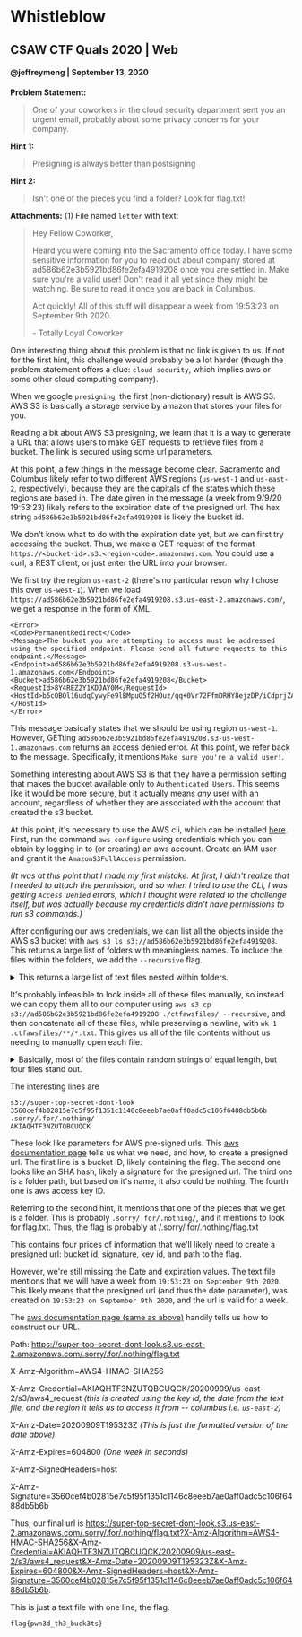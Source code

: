 # Whistleblow
## CSAW CTF Quals 2020 | Web
#### @jeffreymeng | September 13, 2020

**Problem Statement:**

> One of your coworkers in the cloud security department sent you an
> urgent email, probably about some privacy concerns for your company.

**Hint 1:**

> Presigning is always better than postsigning

**Hint 2:** 

> Isn't one of the pieces you find a folder? Look for flag.txt!

**Attachments:** (1)
File named `letter` with text:

> Hey Fellow Coworker,
> 
> Heard you were coming into the Sacramento office today. I have some
> sensitive information for you to read out about company stored at
> ad586b62e3b5921bd86fe2efa4919208 once you are settled in. Make sure
> you're a valid user! Don't read it all yet since they might be
> watching. Be sure to read it once you are back in Columbus.
> 
> Act quickly! All of this stuff will disappear a week from 19:53:23 on
> September 9th 2020.
> 
> \- Totally Loyal Coworker

One interesting thing about this problem is that no link is given to us. If not for the first hint, this challenge would probably be a lot harder (though the problem statement offers a clue: `cloud security`, which implies aws or some other cloud computing company).

When we google `presigning`, the first (non-dictionary) result is AWS S3. AWS S3 is basically a storage service by amazon that stores your files for you.

Reading a bit about AWS S3 presigning, we learn that it is a way to generate a URL that allows users to make GET requests to retrieve files from a bucket. The link is secured using some url parameters.

At this point, a few things in the message become clear. Sacramento and Columbus likely refer to two different AWS regions (`us-west-1` and `us-east-2`, respectively), because they are the capitals of the states which these regions are based in. The date given in the message (a week from 9/9/20 19:53:23) likely refers to the expiration date of the presigned url. The hex string `ad586b62e3b5921bd86fe2efa4919208` is likely the bucket id.

We don't know what to do with the expiration date yet, but we can first try accessing the bucket. Thus, we make a GET request of the format `https://<bucket-id>.s3.<region-code>.amazonaws.com`. You could use a curl, a REST client, or just enter the URL into your browser.

We first try the region `us-east-2` (there's no particular reson why I chose this over `us-west-1`).
When we load `https://ad586b62e3b5921bd86fe2efa4919208.s3.us-east-2.amazonaws.com/`, we get a response in the form of XML.
```
<Error>
<Code>PermanentRedirect</Code>
<Message>The bucket you are attempting to access must be addressed using the specified endpoint. Please send all future requests to this endpoint.</Message>
<Endpoint>ad586b62e3b5921bd86fe2efa4919208.s3-us-west-1.amazonaws.com</Endpoint>
<Bucket>ad586b62e3b5921bd86fe2efa4919208</Bucket>
<RequestId>8Y4REZ2Y1KDJAY0M</RequestId>
<HostId>b5cOBOl16udqCywyFe9lBMpuO5f2HOuz/qq+0Vr72FfmDRHY8ejzDP/iCdprjZArMWLxs6SgKsA=</HostId>
</Error>
```

This message basically states that we should be using region `us-west-1`. However, GETting `ad586b62e3b5921bd86fe2efa4919208.s3-us-west-1.amazonaws.com` returns an access denied error. At this point, we refer back to the message. Specifically, it mentions `Make sure you're a valid user!`.

Something interesting about AWS S3 is that they have a permission setting that makes the bucket available only to `Authenticated Users`. This seems like it would be more secure, but it actually means *any* user with an account, regardless of whether they are associated with the account that created the s3 bucket.

At this point, it's necessary to use the AWS cli, which can be installed [here](https://aws.amazon.com/cli/).  First, run the command `aws configure` using credentials which you can obtain by logging in to (or creating) an aws account. Create an IAM user and grant it the `AmazonS3FullAccess` permission.

*(It was at this point that I made my first mistake. At first, I didn't realize that I needed to attach the permission, and so when I tried to use the CLI, I was getting `Access Denied` errors, which I thought were related to the challenge itself, but was actually because my credentials didn't have permissions to run s3 commands.)*

After configuring our aws credentials, we can list all the objects inside the AWS s3 bucket with `aws s3 ls s3://ad586b62e3b5921bd86fe2efa4919208`.
This returns a large list of folders with meaningless names. To include the files within the folders, we add the `--recursive` flag.
<details>
  <summary>This returns a large list of text files nested within folders.</summary>

```
2020-09-11 16:24:37         30 06745a2d-18cd-477a-b045-481af29337c7/398c4eb4-f081-4e8b-86ed-5a1e5ddb9de1/a7941336-d167-4855-b36c-208f47418704.txt
2020-09-11 16:24:37         30 06745a2d-18cd-477a-b045-481af29337c7/398c4eb4-f081-4e8b-86ed-5a1e5ddb9de1/b0b92a9c-bcf0-4c2a-9e52-b0635c2915b9.txt
2020-09-11 16:24:37         30 06745a2d-18cd-477a-b045-481af29337c7/6bb1100f-9a7c-471e-a54d-e6edd33c2c1b/2a2f6364-f50c-4cdd-bfa5-fef7b28d6cda.txt
2020-09-11 16:24:37         30 06745a2d-18cd-477a-b045-481af29337c7/6bb1100f-9a7c-471e-a54d-e6edd33c2c1b/55a885b5-ad4f-44d5-9ba1-abaa1a6870d8.txt
2020-09-11 16:24:39         30 06745a2d-18cd-477a-b045-481af29337c7/9ac3b19b-41db-42cf-a7b1-5c074407eaaf/4e0bbf0a-a2ac-40f0-84de-79612bba4c8c.txt
2020-09-11 16:24:39         30 06745a2d-18cd-477a-b045-481af29337c7/9ac3b19b-41db-42cf-a7b1-5c074407eaaf/68432160-a0fb-44a0-bfee-5a203cef701b.txt
2020-09-11 16:24:38         30 06745a2d-18cd-477a-b045-481af29337c7/e45d1d26-7cd7-48cd-aa71-d65cec6cf305/4f9ea583-ffa0-465c-9857-43f6351a0ee9.txt
2020-09-11 16:24:38         30 06745a2d-18cd-477a-b045-481af29337c7/e45d1d26-7cd7-48cd-aa71-d65cec6cf305/aabdae7a-b40e-4d53-86af-9a172296f6fb.txt
2020-09-11 16:24:38         30 06745a2d-18cd-477a-b045-481af29337c7/eea58b6c-f4ba-427e-afe6-353f8bd2dc45/1b8ac827-5415-4cb7-8d9f-8b96f6e2baff.txt
2020-09-11 16:24:38         30 06745a2d-18cd-477a-b045-481af29337c7/eea58b6c-f4ba-427e-afe6-353f8bd2dc45/d446e932-272c-45df-ac1c-c438dbbac0a8.txt
2020-09-11 16:25:01         30 23b699f9-bc97-4704-9013-305fce7c8360/0c8a42bf-99cb-4c13-9689-c140c2101665/2526e808-0ec7-4bc3-9143-60c6d8dac84b.txt
2020-09-11 16:25:01         30 23b699f9-bc97-4704-9013-305fce7c8360/0c8a42bf-99cb-4c13-9689-c140c2101665/7cc7d265-d9db-4023-85d6-a7403833be6d.txt
2020-09-11 16:24:59         30 23b699f9-bc97-4704-9013-305fce7c8360/34428456-7231-4eb0-9ee3-03b0e70a4196/5e5d52d5-da2c-4e56-9e7c-60e44a43b51e.txt
2020-09-11 16:24:59         30 23b699f9-bc97-4704-9013-305fce7c8360/34428456-7231-4eb0-9ee3-03b0e70a4196/e492e6f7-e46f-4df8-ae16-b6e9325571ec.txt
2020-09-11 16:24:59         30 23b699f9-bc97-4704-9013-305fce7c8360/3e470a7c-4f6d-4fd5-8eac-0b88d2529440/52f62de7-96d2-48a1-a74a-f259b8d13e97.txt
2020-09-11 16:24:59         30 23b699f9-bc97-4704-9013-305fce7c8360/3e470a7c-4f6d-4fd5-8eac-0b88d2529440/96ca95d8-b390-48ba-a1e4-6b8138e0002e.txt
2020-09-11 16:25:00         30 23b699f9-bc97-4704-9013-305fce7c8360/4d219046-2441-473f-9d4d-a2e143c46404/97141076-9892-41e7-847b-de924113f72e.txt
2020-09-11 16:25:00         30 23b699f9-bc97-4704-9013-305fce7c8360/4d219046-2441-473f-9d4d-a2e143c46404/b7f8be9e-3b7a-474c-ad1b-8cee070a0c17.txt
2020-09-11 16:25:00         30 23b699f9-bc97-4704-9013-305fce7c8360/d2c7a92c-eb7d-4fbf-afc6-eb715619610e/61d14106-96ea-4963-9b99-67d55860b1f7.txt
2020-09-11 16:25:00         30 23b699f9-bc97-4704-9013-305fce7c8360/d2c7a92c-eb7d-4fbf-afc6-eb715619610e/eaca3e4b-6dab-4a07-b6bb-7e2e0133e44d.txt
2020-09-11 16:24:15         30 24f0f220-1c69-42e8-8c10-cc1d8b8d2a30/049803d7-e25d-4d0e-923a-1f6b8103a833/17818e42-d6db-4ec4-8fdc-db954218c3ae.txt
2020-09-11 16:24:14         30 24f0f220-1c69-42e8-8c10-cc1d8b8d2a30/049803d7-e25d-4d0e-923a-1f6b8103a833/45ba35e5-7a3a-449c-9f11-eeeb73650719.txt
2020-09-11 16:24:14         30 24f0f220-1c69-42e8-8c10-cc1d8b8d2a30/5c6e2384-17b5-45e3-a32c-68d97bb0e2f6/f3188fe0-1762-4e37-89f7-6fa4f816e6af.txt
2020-09-11 16:24:14         30 24f0f220-1c69-42e8-8c10-cc1d8b8d2a30/5c6e2384-17b5-45e3-a32c-68d97bb0e2f6/fe8fa05d-9689-497b-9b26-fb5c3222db57.txt
2020-09-11 16:24:14         30 24f0f220-1c69-42e8-8c10-cc1d8b8d2a30/6664db8b-a451-484d-bc67-995a28c4627d/3643dc5b-4450-4427-8f86-81e2dbe2e868.txt
2020-09-11 16:24:14         30 24f0f220-1c69-42e8-8c10-cc1d8b8d2a30/6664db8b-a451-484d-bc67-995a28c4627d/5b5622f9-d0e4-49a0-82b7-ee63c8f6a3d6.txt
2020-09-11 16:24:12         30 24f0f220-1c69-42e8-8c10-cc1d8b8d2a30/a89378b4-3969-4720-a9ee-eac3782678d9/882340e9-b5f1-4837-af0f-2ba189eb0cd6.txt
2020-09-11 16:24:13         30 24f0f220-1c69-42e8-8c10-cc1d8b8d2a30/a89378b4-3969-4720-a9ee-eac3782678d9/eeb7b68b-8094-4422-ad15-363d1f924c50.txt
2020-09-11 16:24:13         30 24f0f220-1c69-42e8-8c10-cc1d8b8d2a30/b75473f4-d677-4df3-b7d2-cc1b92d9ba1e/4eeb7c79-36aa-4549-b890-bedbd6416af0.txt
2020-09-11 16:24:13         30 24f0f220-1c69-42e8-8c10-cc1d8b8d2a30/b75473f4-d677-4df3-b7d2-cc1b92d9ba1e/8e52e26b-13ec-40bd-9068-cc85563dcff1.txt
2020-09-11 16:24:11         30 286ef40f-cee0-4325-a65e-44d3e99b5498/32e04253-0a77-405a-a18d-fdb660ccb053/9000b94b-4843-4434-9216-24b11c81a196.txt
2020-09-11 16:24:11         30 286ef40f-cee0-4325-a65e-44d3e99b5498/32e04253-0a77-405a-a18d-fdb660ccb053/df347570-b528-4130-92d8-0a2a0d0766ea.txt
2020-09-11 16:24:10         30 286ef40f-cee0-4325-a65e-44d3e99b5498/4c68f540-ea8b-4102-82e6-72f02d79fc2d/c5cc3215-f5cd-4538-a05b-860e4d3f19a0.txt
2020-09-11 16:24:10         30 286ef40f-cee0-4325-a65e-44d3e99b5498/4c68f540-ea8b-4102-82e6-72f02d79fc2d/f9a6c699-a064-4637-b6c3-70d34013d6c6.txt
2020-09-11 16:24:12         30 286ef40f-cee0-4325-a65e-44d3e99b5498/79650afe-dcff-4e04-a1b9-50b61eea5c9a/228dafc5-9997-4ac1-8f62-2f027518cd14.txt
2020-09-11 16:24:12         30 286ef40f-cee0-4325-a65e-44d3e99b5498/79650afe-dcff-4e04-a1b9-50b61eea5c9a/761e7a27-807a-426d-a791-306bba49bd34.txt
2020-09-11 16:24:10         30 286ef40f-cee0-4325-a65e-44d3e99b5498/7ff90324-7b2d-4d61-b84c-0f610986913f/1c8bfa38-48ae-4f1f-8ce3-eb4e7606f970.txt
2020-09-11 16:24:10         30 286ef40f-cee0-4325-a65e-44d3e99b5498/7ff90324-7b2d-4d61-b84c-0f610986913f/6dd92685-b264-40f0-bf3d-14475aee2a65.txt
2020-09-11 16:24:11         30 286ef40f-cee0-4325-a65e-44d3e99b5498/99336fab-ad88-47eb-8501-8608cee06a3c/ac2d991f-d5e3-4409-b130-5511152f9ef8.txt
2020-09-11 16:24:11         30 286ef40f-cee0-4325-a65e-44d3e99b5498/99336fab-ad88-47eb-8501-8608cee06a3c/cf7f6d0f-419a-47ca-a748-736fc4524da2.txt
2020-09-11 16:24:53         30 2967f8c2-4651-4710-bcfb-2f0f70ecea5c/15fe7012-32e9-42d3-9b81-ce841a40bff3/a3b83277-d70b-4ffb-8f1d-29418d17f391.txt
2020-09-11 16:24:53         30 2967f8c2-4651-4710-bcfb-2f0f70ecea5c/15fe7012-32e9-42d3-9b81-ce841a40bff3/d2cde031-dbd0-4f6f-9a19-c3bc5af4fe7c.txt
2020-09-11 16:24:55         30 2967f8c2-4651-4710-bcfb-2f0f70ecea5c/21841889-18e3-4dec-9d65-53f5ad380297/112beee0-8486-4bca-b2f4-762ccb013aa8.txt
2020-09-11 16:24:55         30 2967f8c2-4651-4710-bcfb-2f0f70ecea5c/21841889-18e3-4dec-9d65-53f5ad380297/3163f1a6-d318-4f3d-90fa-16a1d86d2dd8.txt
2020-09-11 16:24:54         30 2967f8c2-4651-4710-bcfb-2f0f70ecea5c/945f4fac-497e-485d-b429-610b7aca9748/62a15e59-c68d-4f9b-b383-cd769767166d.txt
2020-09-11 16:24:54         30 2967f8c2-4651-4710-bcfb-2f0f70ecea5c/945f4fac-497e-485d-b429-610b7aca9748/b4d81d8b-1a6a-4db0-8f20-20ac3ab1889e.txt
2020-09-11 16:24:54         30 2967f8c2-4651-4710-bcfb-2f0f70ecea5c/9b58c8f4-8287-4fec-b36a-b7e49b890a6a/1b012187-e0b8-4bc5-9bdb-1d96ebc0a93a.txt
2020-09-11 16:24:54         30 2967f8c2-4651-4710-bcfb-2f0f70ecea5c/9b58c8f4-8287-4fec-b36a-b7e49b890a6a/41949983-69a0-4ccc-9155-d17ff4915210.txt
2020-09-11 16:24:55         30 2967f8c2-4651-4710-bcfb-2f0f70ecea5c/be73b0fa-27ff-40f5-adbb-6afaec13dd58/7718f95a-4408-4a8f-86ea-0e3640db558a.txt
2020-09-11 16:24:55         30 2967f8c2-4651-4710-bcfb-2f0f70ecea5c/be73b0fa-27ff-40f5-adbb-6afaec13dd58/ebc8093e-3f05-48fd-b893-77a431751cc5.txt
2020-09-11 16:24:51         30 2b4bb8f9-559e-41ed-9f34-88b67e3021c2/b3bed611-c748-4138-a3f1-fc509933cf02/00537b8e-de52-49ec-a2db-b53cb963bdab.txt
2020-09-11 16:24:52         30 2b4bb8f9-559e-41ed-9f34-88b67e3021c2/b3bed611-c748-4138-a3f1-fc509933cf02/a13bfd76-ce9e-4643-a3e0-ed33bbfc9f7b.txt
2020-09-11 16:24:53         30 2b4bb8f9-559e-41ed-9f34-88b67e3021c2/bb8a42cf-fa03-4c92-8296-6f152fe10965/032f931c-4e29-451e-beec-d61dcd589a13.txt
2020-09-11 16:24:52         30 2b4bb8f9-559e-41ed-9f34-88b67e3021c2/bb8a42cf-fa03-4c92-8296-6f152fe10965/fbc341fd-6e77-4c45-999c-84817e2bd3c2.txt
2020-09-11 16:24:51         30 2b4bb8f9-559e-41ed-9f34-88b67e3021c2/d343109f-64e4-4bf0-b242-10d9db20360b/77c902f6-5988-47d6-9be2-46f0ab9cbb33.txt
2020-09-11 16:24:51         30 2b4bb8f9-559e-41ed-9f34-88b67e3021c2/d343109f-64e4-4bf0-b242-10d9db20360b/d5e83be8-ff7f-4ed8-9200-9877640ea75f.txt
2020-09-11 16:24:50         30 2b4bb8f9-559e-41ed-9f34-88b67e3021c2/dbf6b5d1-ed23-40a5-8b04-86a83987b39a/a248b9c3-b2bd-4e51-97c0-3dcbeea9cb38.txt
2020-09-11 16:24:51         30 2b4bb8f9-559e-41ed-9f34-88b67e3021c2/dbf6b5d1-ed23-40a5-8b04-86a83987b39a/f8c56e1f-92a9-42f1-ba49-6e276484c4f3.txt
2020-09-11 16:24:52         30 2b4bb8f9-559e-41ed-9f34-88b67e3021c2/ee301336-5869-4036-8bfe-a711c45e6686/57a4f03e-aed7-4001-bd24-a9a2d9ce47e0.txt
2020-09-11 16:24:52         30 2b4bb8f9-559e-41ed-9f34-88b67e3021c2/ee301336-5869-4036-8bfe-a711c45e6686/a8164c2a-ce17-4cfc-909e-ab1db1d560fb.txt
2020-09-11 16:24:35         30 32ff8884-6eb9-4bc5-8108-0e84a761fe2c/06747a2a-5d8c-4865-b0ea-a7d4782418de/1324b884-35e5-4abc-b381-6fdd8b995628.txt
2020-09-11 16:24:35         30 32ff8884-6eb9-4bc5-8108-0e84a761fe2c/06747a2a-5d8c-4865-b0ea-a7d4782418de/e8133096-8355-4493-86a9-b5635600a57b.txt
2020-09-11 16:24:35         30 32ff8884-6eb9-4bc5-8108-0e84a761fe2c/20d5c0b2-f745-4bdb-980c-eb3d9f1efeeb/63756f50-3141-4c41-add3-60b0df1125c8.txt
2020-09-11 16:24:35         30 32ff8884-6eb9-4bc5-8108-0e84a761fe2c/20d5c0b2-f745-4bdb-980c-eb3d9f1efeeb/e16c7693-bf45-4e13-9001-864aac04243e.txt
2020-09-11 16:24:36         30 32ff8884-6eb9-4bc5-8108-0e84a761fe2c/269a072d-344d-4303-87f7-1eebc2cd19ed/20d5c302-0129-4604-bb97-92f0b01b2e87.txt
2020-09-11 16:24:36         30 32ff8884-6eb9-4bc5-8108-0e84a761fe2c/269a072d-344d-4303-87f7-1eebc2cd19ed/c13020e4-5ab5-403d-9ac4-a913df38b229.txt
2020-09-11 16:24:34         30 32ff8884-6eb9-4bc5-8108-0e84a761fe2c/8ca8724c-0af3-44b6-acb2-4bb635505385/5244b252-ba11-4f82-b655-c5852b4caede.txt
2020-09-11 16:24:34         30 32ff8884-6eb9-4bc5-8108-0e84a761fe2c/8ca8724c-0af3-44b6-acb2-4bb635505385/c3323481-7013-425e-9ecf-85b9ccc24c5f.txt
2020-09-11 16:24:34         30 32ff8884-6eb9-4bc5-8108-0e84a761fe2c/aff40b3e-d691-4438-bcc3-ef32b7e06824/8f275f2f-6196-4c88-8c76-4bea917eef3f.txt
2020-09-11 16:24:34         30 32ff8884-6eb9-4bc5-8108-0e84a761fe2c/aff40b3e-d691-4438-bcc3-ef32b7e06824/b210d177-9ace-44ff-af1f-c236278460ec.txt
2020-09-11 16:24:31         30 3a00dd08-541a-4c9f-b85e-ade6839aa4c0/3fa52aaa-78ed-4261-8bcc-04fc0b817395/0c604534-3ced-4c63-97be-3610a13f6c5e.txt
2020-09-11 16:24:31         31 3a00dd08-541a-4c9f-b85e-ade6839aa4c0/3fa52aaa-78ed-4261-8bcc-04fc0b817395/4bcd2707-48db-4c04-9ec7-df522de2ccd7.txt
2020-09-11 16:24:33         30 3a00dd08-541a-4c9f-b85e-ade6839aa4c0/4ffdfc69-7e64-442e-8297-96c8133c3d50/13b3d9a7-fb1d-4dd1-a405-66e728c8f6f0.txt
2020-09-11 16:24:33         30 3a00dd08-541a-4c9f-b85e-ade6839aa4c0/4ffdfc69-7e64-442e-8297-96c8133c3d50/73859aba-4376-4afa-92b8-57f233b6f497.txt
2020-09-11 16:24:33         30 3a00dd08-541a-4c9f-b85e-ade6839aa4c0/56fc562d-1763-4cc0-9e1c-8cc60e4088ad/2cf19cc1-687b-441e-bbcd-d1e95c3de73c.txt
2020-09-11 16:24:33         30 3a00dd08-541a-4c9f-b85e-ade6839aa4c0/56fc562d-1763-4cc0-9e1c-8cc60e4088ad/847aac76-8a1e-498c-934b-477298b4be43.txt
2020-09-11 16:24:32         30 3a00dd08-541a-4c9f-b85e-ade6839aa4c0/b1c2cce5-8299-4985-9755-039bd814392e/7c6600cc-290e-4101-857e-c4eb5d8c600f.txt
2020-09-11 16:24:32         30 3a00dd08-541a-4c9f-b85e-ade6839aa4c0/b1c2cce5-8299-4985-9755-039bd814392e/d307337f-5b85-476c-9616-9acafd99658e.txt
2020-09-11 16:24:31         30 3a00dd08-541a-4c9f-b85e-ade6839aa4c0/f9b6daad-cf9f-4607-99fd-f698dc8254ba/00eb18aa-ba99-4c50-abf7-4d670fcebe19.txt
2020-09-11 16:24:31         30 3a00dd08-541a-4c9f-b85e-ade6839aa4c0/f9b6daad-cf9f-4607-99fd-f698dc8254ba/206791a7-86a1-41ca-9c8d-85f1c9a670a8.txt
2020-09-11 16:24:45         30 465d332a-dd23-459b-a475-26273b4de01c/6a22e4d7-a6ad-48b8-8844-014fae83dfe9/933cb2e0-9af0-4392-8c1c-1018674dba1e.txt
2020-09-11 16:24:45         30 465d332a-dd23-459b-a475-26273b4de01c/6a22e4d7-a6ad-48b8-8844-014fae83dfe9/d5c5d428-b42a-4f70-8e4e-fa419036a72b.txt
2020-09-11 16:24:47         30 465d332a-dd23-459b-a475-26273b4de01c/a359d3c1-4f9b-4b73-9d22-635ea71c0b87/96212037-4398-4748-8371-4ad194ff0a1a.txt
2020-09-11 16:24:47         30 465d332a-dd23-459b-a475-26273b4de01c/a359d3c1-4f9b-4b73-9d22-635ea71c0b87/f96761d4-db10-47b9-b8e4-01880937fb1d.txt
2020-09-11 16:24:46         30 465d332a-dd23-459b-a475-26273b4de01c/e074a69f-611c-4041-9027-94406e56396c/82ffead5-47b9-455e-8f4e-aba6188fecec.txt
2020-09-11 16:24:46         30 465d332a-dd23-459b-a475-26273b4de01c/e074a69f-611c-4041-9027-94406e56396c/d0a31d77-0279-48e1-801f-4be77768b9d8.txt
2020-09-11 16:24:47         30 465d332a-dd23-459b-a475-26273b4de01c/e76ae54c-b803-4225-a5ba-008b31f9f130/42372989-2208-4be5-b1b5-f52630735712.txt
2020-09-11 16:24:47         30 465d332a-dd23-459b-a475-26273b4de01c/e76ae54c-b803-4225-a5ba-008b31f9f130/63c9fcdf-4bba-4d94-9e92-55b0b447070a.txt
2020-09-11 16:24:46         30 465d332a-dd23-459b-a475-26273b4de01c/f7f2103d-1979-42f2-b09e-5c66b619bcc9/19d5b944-35f5-4727-b61d-6fdb12f14f7b.txt
2020-09-11 16:24:45         30 465d332a-dd23-459b-a475-26273b4de01c/f7f2103d-1979-42f2-b09e-5c66b619bcc9/d1c60239-0c22-4a3a-b84c-2eb337634239.txt
2020-09-11 16:24:21         30 64c83ba4-8a37-4db8-b039-11d62d19a136/5c66b679-682f-491d-9a7b-48a441546462/182c855f-d4d6-454e-9d82-ef7274158ffa.txt
2020-09-11 16:24:21         30 64c83ba4-8a37-4db8-b039-11d62d19a136/5c66b679-682f-491d-9a7b-48a441546462/1bff7b54-c79a-40f5-88d2-cb1e94f26747.txt
2020-09-11 16:24:22         30 64c83ba4-8a37-4db8-b039-11d62d19a136/65063325-f4fe-4213-8bb4-9da71aaee3fd/0792e310-c304-402d-a567-91631885f9d7.txt
2020-09-11 16:24:23         30 64c83ba4-8a37-4db8-b039-11d62d19a136/65063325-f4fe-4213-8bb4-9da71aaee3fd/131eb969-fba1-4c77-9d38-8f8336942174.txt
2020-09-11 16:24:20         30 64c83ba4-8a37-4db8-b039-11d62d19a136/7e7299b9-f0b1-4267-a774-080b051108e8/9e7fe775-b2f3-449b-ac5c-5aada22366b9.txt
2020-09-11 16:24:20         30 64c83ba4-8a37-4db8-b039-11d62d19a136/7e7299b9-f0b1-4267-a774-080b051108e8/c52835d5-d9f2-4789-b0c5-8dc42590431f.txt
2020-09-11 16:24:22         30 64c83ba4-8a37-4db8-b039-11d62d19a136/9a9beced-019d-4de4-aecb-4fa263cfe94a/2aa0bb71-1d44-40a8-b245-6dcdb508175c.txt
2020-09-11 16:24:22         30 64c83ba4-8a37-4db8-b039-11d62d19a136/9a9beced-019d-4de4-aecb-4fa263cfe94a/410246aa-93cd-4d4d-9b66-d760c31e2043.txt
2020-09-11 16:24:22         30 64c83ba4-8a37-4db8-b039-11d62d19a136/fcdd47dd-9da4-40cc-a06d-859a64d9369e/216771a4-4a26-4322-90d2-84ffa5105384.txt
2020-09-11 16:24:21         30 64c83ba4-8a37-4db8-b039-11d62d19a136/fcdd47dd-9da4-40cc-a06d-859a64d9369e/84669d40-ff49-4d03-a88b-ad72161a341e.txt
2020-09-11 16:24:23         30 6c748996-e05a-408a-8ed8-925bf01be752/1a4b96b8-c772-46c8-9ca4-d7a6ee86276b/8910b504-3131-408c-9546-ad8b9b0d6f8e.txt
2020-09-11 16:24:23         30 6c748996-e05a-408a-8ed8-925bf01be752/1a4b96b8-c772-46c8-9ca4-d7a6ee86276b/9f4cb1f1-b8ed-4d7f-8ba8-eafc3ef8c233.txt
2020-09-11 16:24:25         30 6c748996-e05a-408a-8ed8-925bf01be752/5ecbe651-a490-4cd8-9f45-5ad930a65c85/4c08958e-db26-4f61-b362-bf358964a873.txt
2020-09-11 16:24:24         30 6c748996-e05a-408a-8ed8-925bf01be752/5ecbe651-a490-4cd8-9f45-5ad930a65c85/7f373a5e-5a16-4bda-931b-98f6086de112.txt
2020-09-11 16:24:23         30 6c748996-e05a-408a-8ed8-925bf01be752/a4bdb585-8403-44fa-8411-1fe071754861/6ff604d4-1d02-4359-9c2e-a949972cdae8.txt
2020-09-11 16:24:23         30 6c748996-e05a-408a-8ed8-925bf01be752/a4bdb585-8403-44fa-8411-1fe071754861/c9da2d51-7a6b-48c9-a26d-a881d105e8c8.txt
2020-09-11 16:24:24         30 6c748996-e05a-408a-8ed8-925bf01be752/c1fe922c-aec8-4908-a97d-398029d39236/646c37cf-a7a1-457f-a09f-84a1d8efd9e8.txt
2020-09-11 16:24:24         64 6c748996-e05a-408a-8ed8-925bf01be752/c1fe922c-aec8-4908-a97d-398029d39236/77010958-c8ed-4a7b-802a-f189d0f76ec0.txt
2020-09-11 16:24:25         30 6c748996-e05a-408a-8ed8-925bf01be752/ca6b4fbe-53a0-4e88-879b-a711854552dd/490c8874-4f96-42ec-80e2-df5bc7518569.txt
2020-09-11 16:24:25         30 6c748996-e05a-408a-8ed8-925bf01be752/ca6b4fbe-53a0-4e88-879b-a711854552dd/734a2537-f50e-4a37-b177-22f10de0eee9.txt
2020-09-11 16:24:56         30 7092a3ec-8b3a-4f24-bdbd-23124af06a41/3e44bc53-0367-4471-8473-06411687bf33/0d25d4c4-2aae-405a-a27e-7b6e2a88643d.txt
2020-09-11 16:24:56         30 7092a3ec-8b3a-4f24-bdbd-23124af06a41/3e44bc53-0367-4471-8473-06411687bf33/cd05b8b0-770e-4908-be51-1df252ada1f3.txt
2020-09-11 16:24:56         21 7092a3ec-8b3a-4f24-bdbd-23124af06a41/7db7f9b0-ab6a-4605-9fc1-1cc8ba7877a1/1b56b43a-7525-429a-9777-02602b52dc1e.txt
2020-09-11 16:24:56         30 7092a3ec-8b3a-4f24-bdbd-23124af06a41/7db7f9b0-ab6a-4605-9fc1-1cc8ba7877a1/424ad0e2-2260-419c-91b0-2c65b7079124.txt
2020-09-11 16:24:57         30 7092a3ec-8b3a-4f24-bdbd-23124af06a41/9d5bc557-b3d1-498f-bee2-d5190cb07da2/2e66b0f1-3b50-4f8c-97de-1ce884bc4d3a.txt
2020-09-11 16:24:57         30 7092a3ec-8b3a-4f24-bdbd-23124af06a41/9d5bc557-b3d1-498f-bee2-d5190cb07da2/d76823e8-d3e1-4aab-9dd2-edb10e09be4d.txt
2020-09-11 16:24:58         30 7092a3ec-8b3a-4f24-bdbd-23124af06a41/d404c8a4-1f35-4253-bd5d-2bd90957d686/11605a66-92fe-4d9e-85ef-16d1772ad4db.txt
2020-09-11 16:24:58         30 7092a3ec-8b3a-4f24-bdbd-23124af06a41/d404c8a4-1f35-4253-bd5d-2bd90957d686/1e2a0597-2d78-43fd-a967-4a26fa04d700.txt
2020-09-11 16:24:57         30 7092a3ec-8b3a-4f24-bdbd-23124af06a41/efb25af4-57f9-4d3f-8dd2-36040e651e9d/2847112f-f01d-4509-81a4-00b080f0cd9b.txt
2020-09-11 16:24:58         30 7092a3ec-8b3a-4f24-bdbd-23124af06a41/efb25af4-57f9-4d3f-8dd2-36040e651e9d/7f407856-cacf-464d-83f3-23a1b7a82fa0.txt
2020-09-11 16:24:17         30 84874ee9-cee1-4d6b-9d7a-24a9e4f470c8/196c8597-a588-47bf-a007-b8ebc3a74db1/05894a8b-9293-495b-8688-fa05badc6439.txt
2020-09-11 16:24:17         30 84874ee9-cee1-4d6b-9d7a-24a9e4f470c8/196c8597-a588-47bf-a007-b8ebc3a74db1/5dc1d2bb-259e-43c3-88d2-311422d7beb4.txt
2020-09-11 16:24:16         30 84874ee9-cee1-4d6b-9d7a-24a9e4f470c8/741afbbf-c586-490f-9e69-d38204e0083d/1de399d1-45f2-4e4d-8589-c2238f34f6a2.txt
2020-09-11 16:24:16         30 84874ee9-cee1-4d6b-9d7a-24a9e4f470c8/741afbbf-c586-490f-9e69-d38204e0083d/aada5f3a-c3d7-4362-80f3-5f6bcf5a075b.txt
2020-09-11 16:24:16         30 84874ee9-cee1-4d6b-9d7a-24a9e4f470c8/d2f2ee52-c674-4667-82ec-47b5ec2c85fd/a6cf5dda-c7be-434f-9bdb-ed7735853b63.txt
2020-09-11 16:24:16         30 84874ee9-cee1-4d6b-9d7a-24a9e4f470c8/d2f2ee52-c674-4667-82ec-47b5ec2c85fd/af873107-ba10-4bcc-a525-b6cb49e8e968.txt
2020-09-11 16:24:17         30 84874ee9-cee1-4d6b-9d7a-24a9e4f470c8/ebc00dd5-d445-4688-89ea-18f27b53775e/15bab410-6745-429a-b00d-ad03293956b1.txt
2020-09-11 16:24:17         30 84874ee9-cee1-4d6b-9d7a-24a9e4f470c8/ebc00dd5-d445-4688-89ea-18f27b53775e/366a351c-972c-42f3-a029-0324e1bbed74.txt
2020-09-11 16:24:15         30 84874ee9-cee1-4d6b-9d7a-24a9e4f470c8/f3bfbea8-6f29-4f45-953c-c326e7896e8c/a81782c4-7265-47ed-9222-4f4665a4a99b.txt
2020-09-11 16:24:15         30 84874ee9-cee1-4d6b-9d7a-24a9e4f470c8/f3bfbea8-6f29-4f45-953c-c326e7896e8c/c76e9fff-1c9e-4348-be45-11737487c191.txt
2020-09-11 16:24:44         30 95e94188-4dd1-42d8-a627-b5a7ded71372/491beb63-ccbd-4872-b792-b9170a29158e/9fd461f7-f2bd-412a-abef-c953f4271e52.txt
2020-09-11 16:24:45         30 95e94188-4dd1-42d8-a627-b5a7ded71372/491beb63-ccbd-4872-b792-b9170a29158e/c246b08f-fe6b-4ae4-b914-8e8d49ae56e2.txt
2020-09-11 16:24:44         30 95e94188-4dd1-42d8-a627-b5a7ded71372/932e8740-cf5c-42bd-8bd3-426e32340bd0/994c4a36-d908-47f7-ad4c-bf9163e56ab1.txt
2020-09-11 16:24:44         30 95e94188-4dd1-42d8-a627-b5a7ded71372/932e8740-cf5c-42bd-8bd3-426e32340bd0/d430a14c-bb05-4b87-848f-12b585dc71ec.txt
2020-09-11 16:24:42         30 95e94188-4dd1-42d8-a627-b5a7ded71372/9a64cde3-6d7e-41a6-a6d2-884eab1e1ce2/c1cb7d20-d4b5-437f-bd54-185c7af7b571.txt
2020-09-11 16:24:42         30 95e94188-4dd1-42d8-a627-b5a7ded71372/9a64cde3-6d7e-41a6-a6d2-884eab1e1ce2/ea2c63cb-e111-4bd4-9e16-c3065c9de466.txt
2020-09-11 16:24:43         30 95e94188-4dd1-42d8-a627-b5a7ded71372/a907fa15-9696-43e2-b88a-b999c1a523fd/6c4e90d5-e9f5-4ff0-943d-7854c302ee8f.txt
2020-09-11 16:24:43         30 95e94188-4dd1-42d8-a627-b5a7ded71372/a907fa15-9696-43e2-b88a-b999c1a523fd/ac6cc140-4eb1-429f-a524-771098a78f17.txt
2020-09-11 16:24:43         30 95e94188-4dd1-42d8-a627-b5a7ded71372/d74ada22-40df-4674-93fc-67cce87293c6/762cf4e5-8199-4498-be6a-a12dd89076ea.txt
2020-09-11 16:24:43         30 95e94188-4dd1-42d8-a627-b5a7ded71372/d74ada22-40df-4674-93fc-67cce87293c6/fb20cae1-3b70-4514-9732-d1194b7715d6.txt
2020-09-11 16:24:18         30 a50eb136-de5f-4bb6-94ef-e1ee89c26b05/07310b68-10b5-4eea-b948-16844fd2bc87/845b8577-8b16-4bb7-9838-8a57389fa886.txt
2020-09-11 16:24:17         30 a50eb136-de5f-4bb6-94ef-e1ee89c26b05/07310b68-10b5-4eea-b948-16844fd2bc87/9238143a-efc6-456d-a062-73a560fb4687.txt
2020-09-11 16:24:20         30 a50eb136-de5f-4bb6-94ef-e1ee89c26b05/91779d79-57d5-4553-b8f3-cc34eaa5f08e/217699db-032f-4d27-960e-ff35985ddcfa.txt
2020-09-11 16:24:20         30 a50eb136-de5f-4bb6-94ef-e1ee89c26b05/91779d79-57d5-4553-b8f3-cc34eaa5f08e/bddb97d2-6c45-486a-acda-2f20f1f0a33e.txt
2020-09-11 16:24:18         30 a50eb136-de5f-4bb6-94ef-e1ee89c26b05/93e53588-d241-4fdd-a12b-032ce57aeb3d/6b3aebf8-d268-4d57-b83e-d5658b094243.txt
2020-09-11 16:24:19         30 a50eb136-de5f-4bb6-94ef-e1ee89c26b05/93e53588-d241-4fdd-a12b-032ce57aeb3d/bbd1da63-008a-4b02-b1ef-1c7465b3fc9b.txt
2020-09-11 16:24:18         30 a50eb136-de5f-4bb6-94ef-e1ee89c26b05/b96eb4eb-1664-4105-aa63-f17a9c782d2c/6ac710b7-bf1a-499a-b7e7-73360952a7ec.txt
2020-09-11 16:24:18         30 a50eb136-de5f-4bb6-94ef-e1ee89c26b05/b96eb4eb-1664-4105-aa63-f17a9c782d2c/98989cc1-2b66-4e7d-9481-27564c6f181b.txt
2020-09-11 16:24:19         30 a50eb136-de5f-4bb6-94ef-e1ee89c26b05/cd0d253e-96ad-48ec-ad7d-0c8d7be65dc4/0f151c35-044c-4b83-b786-0572e71731f9.txt
2020-09-11 16:24:19         30 a50eb136-de5f-4bb6-94ef-e1ee89c26b05/cd0d253e-96ad-48ec-ad7d-0c8d7be65dc4/e8e89386-166f-4080-9f26-e12269c241c3.txt
2020-09-11 16:24:26         30 b2896abb-92e7-4f76-9d8a-5df55b86cfd3/6e252943-5407-4da6-afed-84f24c41d019/1ca6d630-2ad3-4af5-ab07-99e2b1c72717.txt
2020-09-11 16:24:26         30 b2896abb-92e7-4f76-9d8a-5df55b86cfd3/6e252943-5407-4da6-afed-84f24c41d019/c4893a97-bfd6-475c-8a26-fed99a1e617f.txt
2020-09-11 16:24:28         30 b2896abb-92e7-4f76-9d8a-5df55b86cfd3/941db93d-0328-4ba6-9cff-d29997cdf1a1/ba7e9f27-5e6b-4d17-af9c-607a546b352f.txt
2020-09-11 16:24:28         30 b2896abb-92e7-4f76-9d8a-5df55b86cfd3/941db93d-0328-4ba6-9cff-d29997cdf1a1/bf7572c5-0cb3-4a23-bfd4-ccf85919db44.txt
2020-09-11 16:24:27         30 b2896abb-92e7-4f76-9d8a-5df55b86cfd3/be48fc98-d215-4faa-b37c-1cbc32fce5a9/04b57634-0132-45d3-af86-65a1cb70bc4c.txt
2020-09-11 16:24:28         30 b2896abb-92e7-4f76-9d8a-5df55b86cfd3/be48fc98-d215-4faa-b37c-1cbc32fce5a9/f1d6d1b5-379d-4605-a7e9-5af27fcc2584.txt
2020-09-11 16:24:27         30 b2896abb-92e7-4f76-9d8a-5df55b86cfd3/d2bbdda4-144d-423d-933b-d3ac1b06bf13/9479b71d-c4be-4ea3-af21-5af9a1dd3808.txt
2020-09-11 16:24:27         30 b2896abb-92e7-4f76-9d8a-5df55b86cfd3/d2bbdda4-144d-423d-933b-d3ac1b06bf13/abf75b44-0020-4259-b4ee-68ef856a08bf.txt
2020-09-11 16:24:26         30 b2896abb-92e7-4f76-9d8a-5df55b86cfd3/ff68effa-9b05-42c0-b3b8-614e4695f062/31aed2bf-6265-4689-ad4f-30482347b79c.txt
2020-09-11 16:24:26         30 b2896abb-92e7-4f76-9d8a-5df55b86cfd3/ff68effa-9b05-42c0-b3b8-614e4695f062/a6808f9a-16c4-4f7d-9435-3fef1ace281b.txt
2020-09-11 16:24:40         30 c05abd3c-444a-4dc3-9edc-bb22293e1e0f/0a8d9411-a575-4a9f-b5b0-93ca9c752ed5/2a064e9d-ae1a-4d69-896e-02d2efe9406b.txt
2020-09-11 16:24:40         30 c05abd3c-444a-4dc3-9edc-bb22293e1e0f/0a8d9411-a575-4a9f-b5b0-93ca9c752ed5/84888334-fb5d-47da-8f01-122de6a784a2.txt
2020-09-11 16:24:41         30 c05abd3c-444a-4dc3-9edc-bb22293e1e0f/5d62c352-dcda-4f29-a7d7-8ce7110da17a/50301781-2e8c-425c-9432-1677732d3a0c.txt
2020-09-11 16:24:42         30 c05abd3c-444a-4dc3-9edc-bb22293e1e0f/5d62c352-dcda-4f29-a7d7-8ce7110da17a/87db4af7-9331-4fce-b58d-712223eca7a2.txt
2020-09-11 16:24:40         30 c05abd3c-444a-4dc3-9edc-bb22293e1e0f/6a64b2ee-7012-44b1-a9f4-4782c0c813c9/08e3a780-7340-4138-b2e3-43f655ad1be3.txt
2020-09-11 16:24:40         30 c05abd3c-444a-4dc3-9edc-bb22293e1e0f/6a64b2ee-7012-44b1-a9f4-4782c0c813c9/d5a772af-3954-4083-8cd6-c7fc404c98fb.txt
2020-09-11 16:24:39         30 c05abd3c-444a-4dc3-9edc-bb22293e1e0f/714614ec-6df7-4167-919b-641f05946e06/15e7811b-95b8-4d96-87a4-9afd8672fe36.txt
2020-09-11 16:24:39         30 c05abd3c-444a-4dc3-9edc-bb22293e1e0f/714614ec-6df7-4167-919b-641f05946e06/1ef850a5-ff3c-4fce-9347-8dd599409883.txt
2020-09-11 16:24:41         30 c05abd3c-444a-4dc3-9edc-bb22293e1e0f/9e27a3da-dc0b-452d-82c6-f279fa83876a/56ff732b-82e1-461d-bec2-c571ba2b0f43.txt
2020-09-11 16:24:41         30 c05abd3c-444a-4dc3-9edc-bb22293e1e0f/9e27a3da-dc0b-452d-82c6-f279fa83876a/8a72ca64-ac18-4231-ba31-6b5f58c2b080.txt
2020-09-11 16:25:02         30 c172e521-e50d-4e30-864b-f12d72f8bf7a/20218df4-a994-4633-8db2-663d911b1432/00b322a7-9454-4979-b37f-fe277f7bbc93.txt
2020-09-11 16:25:02         30 c172e521-e50d-4e30-864b-f12d72f8bf7a/20218df4-a994-4633-8db2-663d911b1432/73fa39a1-4087-4e92-bc70-6d66f50fdbb6.txt
2020-09-11 16:25:01         30 c172e521-e50d-4e30-864b-f12d72f8bf7a/2b2ce645-d5cf-4cd8-b687-43233f145a8d/6fb0df79-3846-416a-8aa7-cbe78fe4e1c2.txt
2020-09-11 16:25:02         30 c172e521-e50d-4e30-864b-f12d72f8bf7a/2b2ce645-d5cf-4cd8-b687-43233f145a8d/7624cf15-fa4a-4129-9cfc-85caf0f0565a.txt
2020-09-11 16:25:01         30 c172e521-e50d-4e30-864b-f12d72f8bf7a/b01a2bc4-8ca3-434d-84c4-3bb4c47c0936/9a4e0287-2b55-4103-bc4d-dae2fc5ed930.txt
2020-09-11 16:25:01         30 c172e521-e50d-4e30-864b-f12d72f8bf7a/b01a2bc4-8ca3-434d-84c4-3bb4c47c0936/de5f56d0-1dde-4cc2-ad7b-229d19216013.txt
2020-09-11 16:25:02         30 c172e521-e50d-4e30-864b-f12d72f8bf7a/cb745a17-248d-45bb-b615-945e6d98b5ce/6590f82d-6de4-4560-8277-c0d429ad0f04.txt
2020-09-11 16:25:03         30 c172e521-e50d-4e30-864b-f12d72f8bf7a/cb745a17-248d-45bb-b615-945e6d98b5ce/fd5d1a52-127e-4ab9-8551-ff89bf5c1c68.txt
2020-09-11 16:25:03         30 c172e521-e50d-4e30-864b-f12d72f8bf7a/cf97baac-1bd6-4a6d-b275-ba4ea2dc5fa4/213694c9-4c80-46e0-bac8-ac5d8c0059aa.txt
2020-09-11 16:25:03         30 c172e521-e50d-4e30-864b-f12d72f8bf7a/cf97baac-1bd6-4a6d-b275-ba4ea2dc5fa4/49b9ecbc-6bb4-4863-bb1c-657e6d78c4c4.txt
2020-09-11 16:24:29         30 c9bf9d72-8f62-4233-9cd6-1a0f8805b0af/224602c3-6fb2-4e99-adae-2899685c0af5/238cdee4-fc1f-4e24-a8a2-b305aee7f6a4.txt
2020-09-11 16:24:29         30 c9bf9d72-8f62-4233-9cd6-1a0f8805b0af/224602c3-6fb2-4e99-adae-2899685c0af5/e924fe2e-63a8-45aa-a251-9b62092ebf1a.txt
2020-09-11 16:24:30         30 c9bf9d72-8f62-4233-9cd6-1a0f8805b0af/30712906-5470-4211-92a8-3f3654a09b19/58e4240c-0ac7-4f98-8875-f568c0d3d47c.txt
2020-09-11 16:24:30         30 c9bf9d72-8f62-4233-9cd6-1a0f8805b0af/30712906-5470-4211-92a8-3f3654a09b19/88e9b8e6-7e8d-43b5-bfa0-56c6da9ab76d.txt
2020-09-11 16:24:30         30 c9bf9d72-8f62-4233-9cd6-1a0f8805b0af/95772c6c-df7e-41af-aa1d-19bd323ba36c/f60e40b8-7dbc-4ef9-b76e-94ff1f9f1cd5.txt
2020-09-11 16:24:30         30 c9bf9d72-8f62-4233-9cd6-1a0f8805b0af/95772c6c-df7e-41af-aa1d-19bd323ba36c/fb91d1a7-081e-439c-b314-53f047a9bb11.txt
2020-09-11 16:24:29         20 c9bf9d72-8f62-4233-9cd6-1a0f8805b0af/acbad485-dd20-4295-99fa-f45e3d5bdb45/1eaddd5d-fe24-4deb-8e6e-5463f395fa03.txt
2020-09-11 16:24:28         30 c9bf9d72-8f62-4233-9cd6-1a0f8805b0af/acbad485-dd20-4295-99fa-f45e3d5bdb45/e4beef91-ab04-4a57-b518-5392d5d38c4e.txt
2020-09-11 16:24:29         30 c9bf9d72-8f62-4233-9cd6-1a0f8805b0af/fc404211-99bd-429b-bc83-fd4bf9cd0f58/82c64279-d2a3-4abd-a63f-846bb0ad4d4c.txt
2020-09-11 16:24:29         30 c9bf9d72-8f62-4233-9cd6-1a0f8805b0af/fc404211-99bd-429b-bc83-fd4bf9cd0f58/917df540-6e6d-49c8-bc66-4c6bdad80a0b.txt
2020-09-11 16:24:49         30 ff4ad932-5828-496b-abdc-6281600309c6/1308dcc1-1939-4a07-8827-8c3ae5e5a781/5a8a8401-de1f-4ee9-b051-ce955dc8a52b.txt
2020-09-11 16:24:49         30 ff4ad932-5828-496b-abdc-6281600309c6/1308dcc1-1939-4a07-8827-8c3ae5e5a781/8e918e27-5244-4afd-995e-49417c6c18d7.txt
2020-09-11 16:24:50         30 ff4ad932-5828-496b-abdc-6281600309c6/16f4b8c2-7b3a-4825-95a3-36b0c417be5f/2ce0596f-5340-47eb-bcce-b05993b49fed.txt
2020-09-11 16:24:50         30 ff4ad932-5828-496b-abdc-6281600309c6/16f4b8c2-7b3a-4825-95a3-36b0c417be5f/bad464bd-60ac-4985-88e6-bdef0be3110d.txt
2020-09-11 16:24:48         30 ff4ad932-5828-496b-abdc-6281600309c6/4fa6601c-0cfb-40b4-b9ef-56ba0d315897/b50f3fdc-2857-4423-8e56-8a4e5131a0a4.txt
2020-09-11 16:24:48         30 ff4ad932-5828-496b-abdc-6281600309c6/4fa6601c-0cfb-40b4-b9ef-56ba0d315897/ce2cc60a-09e1-4a8d-b543-357fa7153c6b.txt
2020-09-11 16:24:49         30 ff4ad932-5828-496b-abdc-6281600309c6/7ce68465-dfd0-4538-b127-9fb0041291f5/6e7db85c-19a4-4b0e-85e9-6ba388aa1c25.txt
2020-09-11 16:24:48         30 ff4ad932-5828-496b-abdc-6281600309c6/7ce68465-dfd0-4538-b127-9fb0041291f5/a84d9b1c-e609-42b8-b12d-d44b1fc3cc18.txt
2020-09-11 16:24:49         30 ff4ad932-5828-496b-abdc-6281600309c6/95af4394-b823-4507-be49-885f971f8836/5fed4838-9c2c-49a7-8903-21ead9df2acb.txt
2020-09-11 16:24:50         30 ff4ad932-5828-496b-abdc-6281600309c6/95af4394-b823-4507-be49-885f971f8836/97e85c72-0733-45ab-9a97-3030355ad4be.txt
```
</details>

It's probably infeasible to look inside all of these files manually, so instead we can copy them all to our computer using `aws s3 cp s3://ad586b62e3b5921bd86fe2efa4919208 ./ctfawsfiles/ --recursive`, and then concatenate all of these files, while preserving a newline, with `wk 1 .ctfawsfiles/**/*.txt`. This gives us all of the file contents without us needing to manually open each file.
<details>
  <summary>Basically, most of the files contain random strings of equal length, but four files stand out. </summary>
  
```python
noezdntlakykwxzziydwxqyzddcjap
nxixpivfmkexnyreylqdkkxnpoavvs
qhkvovdjxuueppwqqerbdvomfbtalw
nlduaqausjuxepoaomxpvbfxrlxpfy
ejoixnpvtuvaqrasvngghfokoquuzo
fnekrowhsilffwoqxzrqiiswteyzwc
clncahbmlvqtxmrfpxmadisczqdgxx
vyiyifgquhhglzgblreruplnigkzrc
bdmerjzmculnkafydhlcjhzzoliszt
qhieneiinswhtfdiuanzadgxpmicqn
dohxhilesuevzfdxjenlerrqxofaer
rjwxsskfhxizposcrlxiqnlrklvwtm
rnqpaendpffrsebyadvvqdlbpsxofh
nsvswtoroskgbwugwugnkffitjvboz
erattxchrjvbhwervtlctqhzbhhiht
vodoujfcbyejgudrkajsjzsswrrjrf
kevtgpqdjxekmqsfubvhrmvipzlziu
yknoxhxfintzwgpearmrmqpihmhitu
zaukkiovenuwfjgjwxbzhxerirjrwf
zrwljyjohptwbevnpneshzsmrhxllo
czbrgdcfmqckzhxowisrduykszgasc
tkuhvajvmgglqgbmwboiwtckablpsj
lwxsnezoxyryphufrremqjgugvhbwe
dmkjloienvghhoeyhkffazexuwaelb
btvssvngjejdgzbrlrqfakbqhpczsr
pxruqfvtivcmphfklhgowllaxzktuh
bvjitotgnqqfejsmmacxjrfgjhitts
ffixkengprbrfyaibsrvhglrfloqjz
qjwmqehtefctpqrgifiyifkaocpyys
vfnpbckvpqyyvxiamigsaxzzbwfasi
gvrzuizevhlakmesvcwlbmkemjoqcp
qsudcyaejkutclnllggwudeqockqvd
emhhfpouuwqqbtdeafglauvvrhktrh
dcfosoxfoxtqcqcrdgvwaqvfzunsig
zohlhlxvuxmyscpoawcinsrplkynwj
ctnybfexvylzdwlauiezxyeoijpryw
zcwpxknpulaxazpgctpzvetksszonu
xhqjfpvxhpisrcmrcpzuvbkamsdnko
ezqyenhrkfyllswkcdwdqunlddtuqb
ojsstcdbqaftqsbjkggrofyzbibkld
ownpxoghloacklignbaxzlqkbkmchu
syhejxepjdcwckbtbhnjmptcntuoec
hnempcjeofecibmkmeikftgjtazeue
anazlqsdfbwckkeyzvylgkjeodfwrm
qhevchbmvvdcsgxpwabzpmzqjkruwp
dxmwouqaahrxjkimcmkybgyiaisfkf
clelmqbejwwmvtlwgzkcmvkaonlhkr
jafgtmusccfuxqwgcaghraipbrwiqe
jiikaswncyaagxudkvyqxxirgvnwgk
hiojvmdfbhjfdldhkecebehmmhpwid
sdszueclvjimmevztenczesscrjopz
mxnbokobuvrzhokbkwzynhpyzreaox
nblmrtkyvsyptodlulcbarrkrcpguc
oxmbfqnqbxeqhcggmcssdchihzbejj
ehdsoxtnhrqtvauxgnojvubrlfuuhn
usvkipfxnjomjknkgqovvmkhlsqcer
rnpveosfybhbcobmdmrihthzriwvew
rzbbjtaggylrhprlgmpwjqraxcnbws
zdkxdjnpcmeargrvrgbgybdnppffnl
pjuzmdvymryoxflsymgoqwvtojvemk
dnjnsaxgumarlysplpstfvnlictavt
yvtgindvtjvzfdmyuybrcnvtkrwcas
ihefmhdlfiucrfudvlnbbfpasaowdh
yxhlbkfwkzuadqhnqqxibuesjstvqw
vkcuxorwzagbmwyxwixkrsrbczsamm
xsddyqnvvesfxfhedvbpuztdhcurtv
axgzhjbunxwwymninmhbgsnxnyhpcz
attqgihispchcgziwpbfoelrfvqouh
xzwdymylwanliwdxndkzcsfnteykkq
nmjzggrszodkzsnoirefqofwpkwzuk
lzcnciddiarslbloyakbzsaztninxu
s3://super-top-secret-dont-look
aokjaxoptweihlbimervwzwqwfzprb
bducoqkmzytksdyyyqezsrxzzmnwuk
jtahqgygrbguvbqjoasrveqxpvgwur
rrnipexnpbqyjpddnffmlnxpxowsuc
rgtjihtxuabvlawanvrjaxtivgcvol
lifyjxqnbnriuzwgiqponimwtatmem
gmlchvcywzlhunkzlkskmkxpatdcgx
ixhdcmsefidqiaydmhxjxhysqcgtfd
gmuitaikficmryeoawzrzzyqauuqlp
ykcjxffvlfqsaaqxsbtjarikctzqac
oljwdnsrahqtxnlllchnrziopaxzdv
pkimoidzytmrqjmzyoikriimvfprdw
nlwxaofgpihgpdpfrilreszhpbhwwj
ffbuyankekfyfekmnjhqpwjqhdrepi
ttbtnodiqhrfqkfpopnpnjydpwkijr
oudhmtzmubotpolgafwivddaahqpqb
ojhabqnshkyicqzugglzevlojtcgew
wlulkqhwlgkdpbrmhdrzbxezfoukst
draqstjjujpavznyaqcdyxinsetppb
anyavvzpiryktposujwpzcxpdxeaey
rkuolzifvvnasykhrbdmdrlvszwrea
wtoksvkjqrugokcvksqoffbythbwrq
gamybugcthiwfqkioxykefxflxohhj
llaagkyaeylsqltgmcclfipxdsdtab
mftmbmixjudxyqsgbvhgmngjpicanw
yifnarrtxzblppttlupjndbwsdvsky
gzwwoputndhenzdskfcxbumayupznl
ewfgnuydxiluqsmslooyhmwwmcmptu
pfamzofqeujwycpakyeaudvxjwuswh
kxqlmhhczgaxfjvdpuogtggmpnyvid
xghclbvaieudlnsvyexglacsyintjr
jkvmuxejuemtebpqkdfdikxzftblgm
exjkkyhjooockdgbdsqkhnimvwwwph
esemixusixlpenyyxudlkybsqbrcht
zhemsfpxxgwkwcaxqwgpgcyhpkongx
3560cef4b02815e7c5f95f1351c1146c8eeeb7ae0aff0adc5c106f6488db5b6b
tenmptzviejfbeygbtnuivreykuzpv
oeuwhbxkosvxiiipercjvzkwyrogtw
sactbjnnnhcqwngiijdezxzbwhuier
oynmdzqryqefmrflewixsmshnnybkf
.sorry/.for/.nothing/
rpozufzmbiwldpchlzfpuxslgcbpit
qccfzdcrrgpdjyczqrbqtsnhecmhwd
ykbrqspuckrepvesgtpaormwosdgob
luunslrqnzzumjxcavolbujxgpbxdd
fvfgmucrdqzdowtbupwzcrlzrhyape
itwrgxzqfpnkonvalrrodkkcjrlpuz
hthnztapgkgykgbllmghqaalnkfefy
cvrravxweiifhvbqvfxfotxtkxedun
otyudmzesuerpxwmqrdyscojbehmfm
nxdobtblpsgeltrauhaphvubjbopwo
gjomeuzeqrkboasdhvyovyaowfjwvq
gpwtuxajiqblcyhpvzzllkyzdcgddg
dglaedmyedjazwldpypeyhafhhbmpx
jzoshwtfgvxlogcavpbqrtpqbfjsxw
lujaeoqqnnjkqsiardhnyarmuuxksa
zqjnabgiubggfwyaxiowtyeorfpkxb
ufpatduwefyzvybykyntptqzjyfwsn
vttxbatyrbakfzczmkjjucxitnucja
fxouprmrkkbemkjdkuogayvfgmnyhw
tjdtvbavbbwegegjkcslwwvmuykunc
vecovxvxuaqzkiahzruxsjzqzpoatb
mrxaexypzjgiymvczqzocarpgbymxe
mikedwybeqxygxegpemlkuaidgpffj
xlaggfrbogpkbarcaebbaqfyxipwfq
fzhuiqxtnkulgkkizwefqporarzdge
jaunxwynwyhduiuyiyzhogmvvtyisj
udrrusueqofmwsfuwfvxyzeziwcaea
kmnattbixamwrafwxzgfaftusvjwoc
vmpunvkytsgxekgghgueczzqvunypt
gyinnclqckntrmzmgvvzymwahmeesm
kwtkbbrvomrhckcyxlwrexkcwkicol
vtedpnsyduehkoewdfusqkxfytszww
jbjtvfchfqytsqhctaaprgckaxdsnx
ofijloilprysicewecdhxrbbskwtnv
fgudfrethxybqvwcszigqvyagxmpag
tbliojbvgmyjojborseyrlenbxtaoy
hvroecpdkezjbtdbfwqqkjcwkrwzep
chmpoegomzzyrbxvgofmwihatepmwz
yzwnhzkkiwzeafihpuukucuudqsbzh
mpzmlputugilrjotmmnbbtrbxhzfpo
qmgwcdafcwatsrnghcnujjbsdahmno
urnvjfmrxoutvgnoycfqcaudrszgbd
evcpicajxjlnocbynjvrcjqgpqaajx
prkgppcgwbjacoumumgxzcokhwheoj
gqtskrdlxlcmkzupgdnhnykhrouchk
yrtmjyxjhwhpoanqnobykavgttmilf
fhslkpdpnmgcszgxddjafdjnxrrozt
jljegkvvuzinhdwbwmuaumafgkslsr
zavgwohffprmutrstrqtptqlqmettt
mycbcxqadkdkvritnnpsxgrzaqtpzc
vnpaukearbizklwzsxfyxcxpiwfrzh
wiuscgowcummedyxxtsycsybvwmkim
kltavalrtrvxcqwmeajrmsfwprhupa
kkuvncccgfiotpjycwhgkngukwahbu
wyaqtyiobwqscwavmhweddeuvvwadi
mbumjcsjxaakycsdpnzvxmewktsjun
znoupwajtduuygkanqvdaruislcoip
icpoqzvwnsywykdpllncmztqjaiwzz
bkbjhmbpltnebosyjferkxfpdcvfze
qqveizltjqvbrucekahzdzsiodwfiy
hafqxumpcywjfvlvdeujyewzlsaqrh
lmhhcygfiocsvzwbuwappvahuksyjt
brfhibeooosokwtsfnnahvdzyymfoj
cydyrgvxlbeeowwevpvtrgpilwlund
jwhwhkyxnweiqbkdbwnnhgmppranwp
kmuxtgaktfsoxbmuwooodldmmaezzm
asuzlhjzqkojpvxijvhrsmqivnhluf
mboudhpxuuwdujxctbhyqwguvoxyke
nievhqpdbpngzfrhsoytpltndaxmal
grikrkcamlruejktrsirurwrbsftax
yvixrdwvttnmoaqsqoeeqxvsiyizym
xybutjfsdtdwjbbppvepjcplamdbns
awxurmlfdrbaauvtkpupshnanvhtxa
AKIAQHTF3NZUTQBCUQCK
dxvyjoizdgdechtnveyxzdmtugmbrg
owoktqxxzflcomrojojsutaulgbjvg
esosgetayxkamrnooknchwlwlypkle
bhwlrskzjzpsiemmsxjktcwcuthamh
vuasnszlnwrzqzygwaedkqwuemgiot
zzhwtaklocactcwadzchhmlcyipepn
rtdoigufmnmycyyzbjxjhcesdoyvri
kcojzcxxjlkbhchouyetqfjivqmtlf
amyidqghgojfsmihwmqmfbxywwuxoi
qiogeuymuabjeddblnxlbywerwfsto
pjstjqidxtjgbzwvrspsmagxbreqcx
hiupkyaydqfjmdtsutriuovvmdfgfd
trhfjmlnaopwcmwvgbiecagfyaybao
```
</details>

The interesting lines are
```
s3://super-top-secret-dont-look
3560cef4b02815e7c5f95f1351c1146c8eeeb7ae0aff0adc5c106f6488db5b6b
.sorry/.for/.nothing/
AKIAQHTF3NZUTQBCUQCK
```
These look like parameters for AWS pre-signed urls. This [aws documentation page](https://docs.aws.amazon.com/AmazonS3/latest/API/sigv4-query-string-auth.html#query-string-auth-v4-signing-example) tells us what we need, and how, to create a presigned url.
The first line is a bucket ID, likely containing the flag. 
The second one looks like an SHA hash, likely a signature for the presigned url.
The third one is a folder path, but based on it's name, it also could be nothing.
The fourth one is aws access key ID.

Referring to the second hint, it mentions that one of the pieces that we get is a folder. This is probably `.sorry/.for/.nothing/`, and it mentions to look for flag.txt. Thus, the flag is probably at <bucket id>/.sorry/.for/.nothing/flag.txt

This contains four prices of information that we'll likely need to create a presigned url: bucket id, signature, key id, and path to the flag.

However, we're still missing the Date and expiration values. The text file mentions that we will have a week from `19:53:23 on September 9th 2020`. This likely means that the presigned url (and thus the date parameter), was created on `19:53:23 on September 9th 2020`, and the url is valid for a week.

The [aws documentation page (same as above)](https://docs.aws.amazon.com/AmazonS3/latest/API/sigv4-query-string-auth.html#query-string-auth-v4-signing-example)  handily tells us how to construct our URL.

Path: https://super-top-secret-dont-look.s3.us-east-2.amazonaws.com/.sorry/.for/.nothing/flag.txt

X-Amz-Algorithm=AWS4-HMAC-SHA256

X-Amz-Credential=AKIAQHTF3NZUTQBCUQCK/20200909/us-east-2/s3/aws4_request 
*(this is created using the key id, the date from the text file, and the region it tells us to access it from -- columbus i.e. `us-east-2`)*

X-Amz-Date=20200909T195323Z
*(This is just the formatted version of the date above)*

X-Amz-Expires=604800
*(One week in seconds)*

X-Amz-SignedHeaders=host

X-Amz-Signature=3560cef4b02815e7c5f95f1351c1146c8eeeb7ae0aff0adc5c106f6488db5b6b

Thus, our final url is https://super-top-secret-dont-look.s3.us-east-2.amazonaws.com/.sorry/.for/.nothing/flag.txt?X-Amz-Algorithm=AWS4-HMAC-SHA256&X-Amz-Credential=AKIAQHTF3NZUTQBCUQCK/20200909/us-east-2/s3/aws4_request&X-Amz-Date=20200909T195323Z&X-Amz-Expires=604800&X-Amz-SignedHeaders=host&X-Amz-Signature=3560cef4b02815e7c5f95f1351c1146c8eeeb7ae0aff0adc5c106f6488db5b6b.


This is just a text file with one line, the flag.
```
flag{pwn3d_th3_buck3ts}
```
